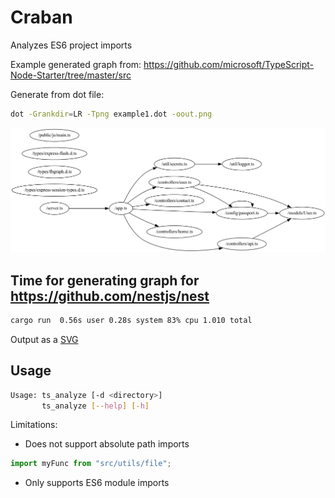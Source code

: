 # Craban

Analyzes ES6 project imports

Example generated graph from: <https://github.com/microsoft/TypeScript-Node-Starter/tree/master/src>

Generate from dot file:

```bash
dot -Grankdir=LR -Tpng example1.dot -oout.png
```

![Example](./img/out.png)

## Time for generating graph for <https://github.com/nestjs/nest>

```bash
cargo run  0.56s user 0.28s system 83% cpu 1.010 total
```

Output as a [SVG](https://www.figma.com/file/OAyJnZ5Pr0c6jnl5IxQmJd/Untitled?node-id=1%3A2&t=fBY2qmekHhwzRFq9-1)

## Usage

```bash
Usage: ts_analyze [-d <directory>]
       ts_analyze [--help] [-h]
```

Limitations:

- Does not support absolute path imports

```typescript
import myFunc from "src/utils/file";
```

- Only supports ES6 module imports
